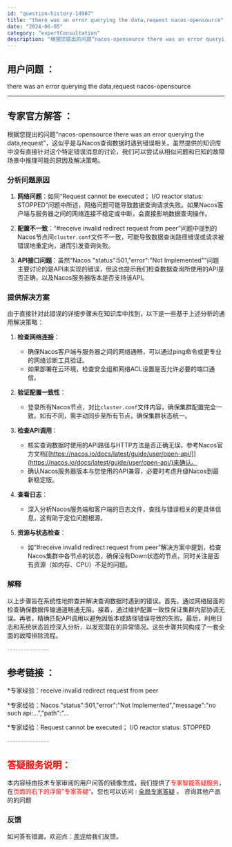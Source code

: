```yaml
---
id: "question-history-14987"
title: "there was an error querying the data,request nacos-opensource"
date: "2024-06-05"
category: "expertConsultation"
description: "根据您提出的问题“nacos-opensource there was an error querying the data,request”，这似乎是与Nacos查询数据时遇到错误相关。虽然提供的知识库中没有直接针对这个特定错误消息的讨论，我们可以尝试从相似问题和已知的故障场景中推理可能的原因及解"
---
```


## 用户问题 ： 
 there was an error querying the data,request nacos-opensource 

---------------
## 专家官方解答 ：

根据您提出的问题“nacos-opensource there was an error querying the data,request”，这似乎是与Nacos查询数据时遇到错误相关。虽然提供的知识库中没有直接针对这个特定错误消息的讨论，我们可以尝试从相似问题和已知的故障场景中推理可能的原因及解决策略。

### 分析问题原因

1. **网络问题**：如同“Request cannot be executed； I/O reactor status: STOPPED”问题中所述，网络问题可能导致数据查询请求失败。如果Nacos客户端与服务器之间的网络连接不稳定或中断，会直接影响数据查询操作。
   
2. **配置不一致**：“#receive invalid redirect request from peer”问题中提到的Nacos节点间`cluster.conf`文件不一致，可能导致数据查询路径错误或请求被错误地重定向，进而引发查询失败。

3. **API接口问题**：虽然“Nacos "status":501,"error":"Not Implemented"”问题主要讨论的是API未实现的错误，但这也提示我们检查数据查询所使用的API是否正确，以及Nacos服务器版本是否支持该API。

### 提供解决方案

由于直接针对此错误的详细步骤未在知识库中找到，以下是一些基于上述分析的通用解决策略：

1. **检查网络连接**：
   - 确保Nacos客户端与服务器之间的网络通畅，可以通过ping命令或更专业的网络诊断工具验证。
   - 如果部署在云环境，检查安全组和网络ACL设置是否允许必要的端口通信。

2. **验证配置一致性**：
   - 登录所有Nacos节点，对比`cluster.conf`文件内容，确保集群配置完全一致。如有不同，需手动同步至所有节点，确保集群状态统一。

3. **检查API调用**：
   - 核实查询数据时使用的API路径与HTTP方法是否正确无误，参考Nacos官方文档[[https://nacos.io/docs/latest/guide/user/open-api/]](https://nacos.io/docs/latest/guide/user/open-api/)来确认。
   - 确认Nacos服务器版本与您使用的API兼容，必要时考虑升级Nacos到最新稳定版。

4. **查看日志**：
   - 深入分析Nacos服务端和客户端的日志文件，查找与错误相关的更具体信息，这有助于定位问题根源。

5. **资源与状态检查**：
   - 如“#receive invalid redirect request from peer”解决方案中提到，检查Nacos集群中各节点的状态，确保没有Down状态的节点，同时关注是否有资源（如内存、CPU）不足的问题。

### 解释

以上步骤旨在系统性地排查并解决查询数据时遇到的错误。首先，通过网络层面的检查确保数据传输通道畅通无阻。接着，通过维护配置一致性保证集群内部协调无误。再者，精确匹配API调用以避免因版本或路径错误导致的失败。最后，利用日志和系统状态监控深入分析，以发现潜在的异常情况。这些步骤共同构成了一套全面的故障排除流程。


<font color="#949494">---------------</font> 


## 参考链接 ：

*专家经验：receive invalid redirect request from peer 
 
 *专家经验：Nacos "status":501,"error":"Not Implemented","message":"no such api:...","path":"... 
 
 *专家经验：Request cannot be executed； I/O reactor status: STOPPED 


 <font color="#949494">---------------</font> 
 


## <font color="#FF0000">答疑服务说明：</font> 

本内容经由技术专家审阅的用户问答的镜像生成，我们提供了<font color="#FF0000">专家智能答疑服务</font>，在<font color="#FF0000">页面的右下的浮窗”专家答疑“</font>。您也可以访问 : [全局专家答疑](https://opensource.alibaba.com/chatBot) 。 咨询其他产品的的问题

### 反馈
如问答有错漏，欢迎点：[差评](https://ai.nacos.io/user/feedbackByEnhancerGradePOJOID?enhancerGradePOJOId=15040)给我们反馈。
